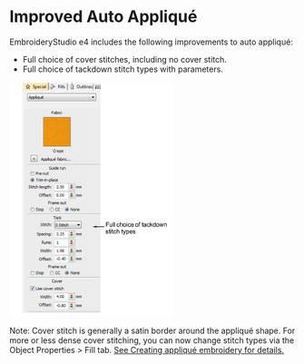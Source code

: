 # Improved Auto Appliqué

EmbroideryStudio e4 includes the following improvements to auto appliqué:

- Full choice of cover stitches, including no cover stitch.
- Full choice of tackdown stitch types with parameters.

![rn_-_update-000083.png](assets/rn_-_update-000083.png)

Note: Cover stitch is generally a satin border around the appliqué shape. For more or less dense cover stitching, you can now change stitch types via the Object Properties > Fill tab. [See Creating appliqué embroidery for details.](../../Applied/applique/Creating_appliqué_embroidery)
